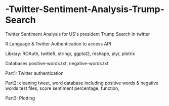 # -Twitter-Sentiment-Analysis-Trump-Search
 Twitter Sentiment Analysis for US's president Trump Search in twitter
 
 R Language &
 Twitter Authentication to access API
 
 Library:
 ROAuth,
 twitteR,
 stringr,
 ggplot2,
 reshape,
 plyr,
 plotrix
 
 Databases
 positive-words.txt,
 negative-words.txt

 Part1: Twitter authentication
 
 Part2: cleaning tweet, word database including positive words & negative words test files, score sentiment
    percentage, function, 
  
 Part3:  Plotting 
